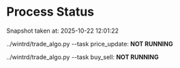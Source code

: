 # Process Status

Snapshot taken at: 2025-10-22 12:01:22

../wintrd/trade_algo.py --task price_update: **NOT RUNNING**

../wintrd/trade_algo.py --task buy_sell: **NOT RUNNING**

